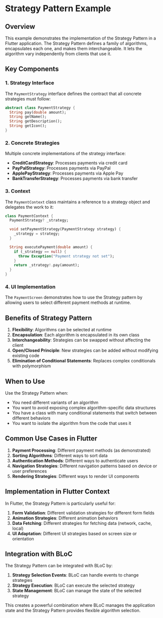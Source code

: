 # Strategy Pattern Example

## Overview

This example demonstrates the implementation of the Strategy Pattern in a Flutter application. The Strategy Pattern defines a family of algorithms, encapsulates each one, and makes them interchangeable. It lets the algorithm vary independently from clients that use it.

## Key Components

### 1. Strategy Interface

The `PaymentStrategy` interface defines the contract that all concrete strategies must follow:

```dart
abstract class PaymentStrategy {
  String pay(double amount);
  String getName();
  String getDescription();
  String getIcon();
}
```

### 2. Concrete Strategies

Multiple concrete implementations of the strategy interface:

- **CreditCardStrategy**: Processes payments via credit card
- **PayPalStrategy**: Processes payments via PayPal
- **ApplePayStrategy**: Processes payments via Apple Pay
- **BankTransferStrategy**: Processes payments via bank transfer

### 3. Context

The `PaymentContext` class maintains a reference to a strategy object and delegates the work to it:

```dart
class PaymentContext {
  PaymentStrategy? _strategy;

  void setPaymentStrategy(PaymentStrategy strategy) {
    _strategy = strategy;
  }

  String executePayment(double amount) {
    if (_strategy == null) {
      throw Exception("Payment strategy not set");
    }
    return _strategy!.pay(amount);
  }
}
```

### 4. UI Implementation

The `PaymentScreen` demonstrates how to use the Strategy pattern by allowing users to select different payment methods at runtime.

## Benefits of Strategy Pattern

1. **Flexibility**: Algorithms can be selected at runtime
2. **Encapsulation**: Each algorithm is encapsulated in its own class
3. **Interchangeability**: Strategies can be swapped without affecting the client
4. **Open/Closed Principle**: New strategies can be added without modifying existing code
5. **Elimination of Conditional Statements**: Replaces complex conditionals with polymorphism

## When to Use

Use the Strategy Pattern when:

- You need different variants of an algorithm
- You want to avoid exposing complex algorithm-specific data structures
- You have a class with many conditional statements that switch between different behaviors
- You want to isolate the algorithm from the code that uses it

## Common Use Cases in Flutter

1. **Payment Processing**: Different payment methods (as demonstrated)
2. **Sorting Algorithms**: Different ways to sort data
3. **Authentication Methods**: Different ways to authenticate users
4. **Navigation Strategies**: Different navigation patterns based on device or user preferences
5. **Rendering Strategies**: Different ways to render UI components

## Implementation in Flutter Context

In Flutter, the Strategy Pattern is particularly useful for:

1. **Form Validation**: Different validation strategies for different form fields
2. **Animation Strategies**: Different animation behaviors
3. **Data Fetching**: Different strategies for fetching data (network, cache, local)
4. **UI Adaptation**: Different UI strategies based on screen size or orientation

## Integration with BLoC

The Strategy Pattern can be integrated with BLoC by:

1. **Strategy Selection Events**: BLoC can handle events to change strategies
2. **Strategy Execution**: BLoC can execute the selected strategy
3. **State Management**: BLoC can manage the state of the selected strategy

This creates a powerful combination where BLoC manages the application state and the Strategy Pattern provides flexible algorithm selection.